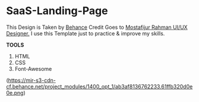 # SaaS-Landing-Page
This Design is Taken by [Behance](https://www.behance.net/gallery/136762233/Ionix-SaaS-Landing-Page-UI-Design)
Credit Goes to [Mostafijur Rahman UI/UX Designer.](https://www.behance.net/mostafijur100)
I use this Template just to practice & improve my skills.

**TOOLS**
1. HTML
2. CSS
3. Font-Awesome

(https://mir-s3-cdn-cf.behance.net/project_modules/1400_opt_1/ab3af8136762233.61ffb320d0e0e.png)
